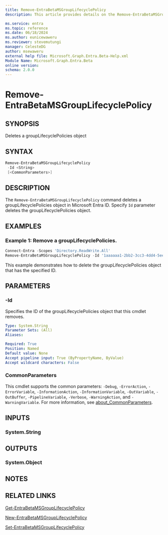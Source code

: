 ```yaml
---
title: Remove-EntraBetaMSGroupLifecyclePolicy
description: This article provides details on the Remove-EntraBetaMSGroupLifecyclePolicy command.

ms.service: entra
ms.topic: reference
ms.date: 06/18/2024
ms.author: eunicewaweru
ms.reviewer: stevemutungi
manager: CelesteDG
author: msewaweru
external help file: Microsoft.Graph.Entra.Beta-Help.xml
Module Name: Microsoft.Graph.Entra.Beta
online version:
schema: 2.0.0
---
```


# Remove-EntraBetaMSGroupLifecyclePolicy

## SYNOPSIS

Deletes a groupLifecyclePolicies object

## SYNTAX

```powershell
Remove-EntraBetaMSGroupLifecyclePolicy 
 -Id <String> 
 [<CommonParameters>]
```

## DESCRIPTION

The `Remove-EntraBetaMSGroupLifecyclePolicy` command deletes a groupLifecyclePolicies object in Microsoft Entra ID. Specify `Id` parameter deletes the groupLifecyclePolicies object.

## EXAMPLES

### Example 1: Remove a groupLifecyclePolicies.

```powershell
Connect-Entra -Scopes 'Directory.ReadWrite.All'
Remove-EntraBetaMSGroupLifecyclePolicy -Id '1aaaaaa1-2bb2-3cc3-4dd4-5eeeeeeeeee5'
```

This example demonstrates how to delete the groupLifecyclePolicies object that has the specified ID.

## PARAMETERS

### -Id

Specifies the ID of the groupLifecyclePolicies object that this cmdlet removes.

```yaml
Type: System.String
Parameter Sets: (All)
Aliases:

Required: True
Position: Named
Default value: None
Accept pipeline input: True (ByPropertyName, ByValue)
Accept wildcard characters: False
```

### CommonParameters

This cmdlet supports the common parameters: `-Debug`, `-ErrorAction`, `-ErrorVariable`, `-InformationAction`, `-InformationVariable`, `-OutVariable`, `-OutBuffer`, `-PipelineVariable`, `-Verbose`, `-WarningAction`, and `-WarningVariable`. For more information, see [about_CommonParameters](https://go.microsoft.com/fwlink/?LinkID=113216).

## INPUTS

### System.String

## OUTPUTS

### System.Object

## NOTES

## RELATED LINKS

[Get-EntraBetaMSGroupLifecyclePolicy](Get-EntraBetaMSGroupLifecyclePolicy.md)

[New-EntraBetaMSGroupLifecyclePolicy](New-EntraBetaMSGroupLifecyclePolicy.md)

[Set-EntraBetaMSGroupLifecyclePolicy](Set-EntraBetaMSGroupLifecyclePolicy.md)